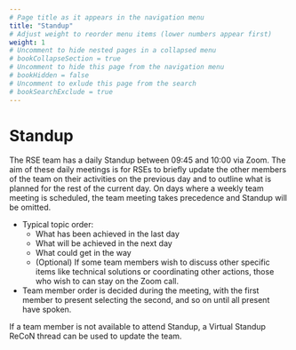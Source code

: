 ```yaml
---
# Page title as it appears in the navigation menu
title: "Standup"
# Adjust weight to reorder menu items (lower numbers appear first)
weight: 1
# Uncomment to hide nested pages in a collapsed menu
# bookCollapseSection = true
# Uncomment to hide this page from the navigation menu
# bookHidden = false
# Uncomment to exlude this page from the search
# bookSearchExclude = true
---
```


# Standup

The RSE team has a daily Standup between 09:45 and 10:00 via Zoom. The aim of these daily meetings is for RSEs to briefly update the other members of the team on their activities on the previous day and to outline what is planned for the rest of the current day. On days where a weekly team meeting is scheduled, the team meeting takes precedence and Standup will be omitted.

- Typical topic order:
  - What has been achieved in the last day
  - What will be achieved in the next day
  - What could get in the way
  - (Optional) If some team members wish to discuss other specific items
  like technical solutions or coordinating other actions, those who wish to can stay on the Zoom call.
- Team member order is decided during the meeting, with the first member to present selecting the second, and so on until all present have spoken.

If a team member is not available to attend Standup, a Virtual Standup ReCoN thread can be used to update the team.
